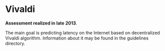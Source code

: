 # Vivaldi

**Assessment realized in late 2013**.

The main goal is predicting latency on the Internet based on decentralized Vivaldi algorithm.
Information about it may be found in the guidelines directory.
